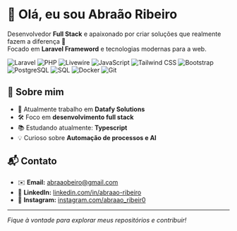# 👋 Olá, eu sou Abraão Ribeiro

Desenvolvedor **Full Stack** e apaixonado por criar soluções que realmente fazem a diferença 🚀  
Focado em **Laravel Frameword** e tecnologias modernas para a web.

![Laravel](https://img.shields.io/badge/Laravel-FF2D20?style=flat-square&logo=laravel&logoColor=white)
![PHP](https://img.shields.io/badge/PHP-777BB4?style=flat-square&logo=php&logoColor=white)
![Livewire](https://img.shields.io/badge/Livewire-4E56A6?style=flat-square&logo=laravel&logoColor=white)
![JavaScript](https://img.shields.io/badge/JavaScript-F7DF1E?style=flat-square&logo=javascript&logoColor=black)
![Tailwind CSS](https://img.shields.io/badge/Tailwind_CSS-06B6D4?style=flat-square&logo=tailwind-css&logoColor=white)
![Bootstrap](https://img.shields.io/badge/Bootstrap-7952B3?style=flat-square&logo=bootstrap&logoColor=white)
![PostgreSQL](https://img.shields.io/badge/PostgreSQL-336791?style=flat-square&logo=postgresql&logoColor=white)
![SQL](https://img.shields.io/badge/SQL-4479A1?style=flat-square&logo=sqlite&logoColor=white)
![Docker](https://img.shields.io/badge/Docker-2496ED?style=flat-square&logo=docker&logoColor=white)
![Git](https://img.shields.io/badge/Git-F05032?style=flat-square&logo=git&logoColor=white)

## 🚀 Sobre mim

- 🎯 Atualmente trabalho em **Datafy Solutions**
- 🛠️ Foco em **desenvolvimento full stack**
- 📚 Estudando atualmente: **Typescript**
- 💡 Curioso sobre **Automação de processos e AI**

## 📬 Contato

- ✉️ **Email:** abraaobeiro@gmail.com
- 💼 **LinkedIn:** [linkedin.com/in/abraao-ribeiro](https://www.linkedin.com/in/abraao-ribeiro/)
- 🚀 **Instagram:** [instagram.com/abraao_ribeir0](https://www.instagram.com/abraao_ribeir0/)

---

_Fique à vontade para explorar meus repositórios e contribuir!_

